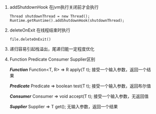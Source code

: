 1. addShutdownHook 在jvm执行关闭前才会执行
    ~~~~
    Thread shutdownThread = new Thread();
    Runtime.getRuntime().addShutdownHook(shutdownThread);
    ~~~~
2. deleteOnExit 在线程结束时执行
    ~~~~
    file.deleteOnExit()
    ~~~~
3. 递归容易引起栈溢出，尾递归能一定程度优化

4. Function Predicate Consumer Supplier区别

     **_Function_**
        Function<T, R> => R apply(T t);
        接受一个输入参数，返回一个结果
    
    **_Predicate_**
        Predicate<T> => boolean test(T t);
        接受一个输入参数，返回布尔值
        
    **_Consumer_**
        Consumer<T> => void accept(T t);
        接受一个输入参数，无返回值
    
    **_Supplier_**
        Supplier<T> => T get();
        无输入参数，返回一个结果